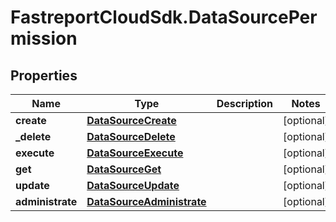# FastreportCloudSdk.DataSourcePermission

## Properties

Name | Type | Description | Notes
------------ | ------------- | ------------- | -------------
**create** | [**DataSourceCreate**](DataSourceCreate.md) |  | [optional] 
**_delete** | [**DataSourceDelete**](DataSourceDelete.md) |  | [optional] 
**execute** | [**DataSourceExecute**](DataSourceExecute.md) |  | [optional] 
**get** | [**DataSourceGet**](DataSourceGet.md) |  | [optional] 
**update** | [**DataSourceUpdate**](DataSourceUpdate.md) |  | [optional] 
**administrate** | [**DataSourceAdministrate**](DataSourceAdministrate.md) |  | [optional] 


